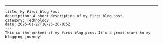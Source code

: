 ---
    title: My First Blog Post
    description: A short description of my first blog post.
    category: Technology
    date: 2025-01-27T18-25-26-025Z
    ---
    This is the content of my first blog post. It's a great start to my blogging journey!